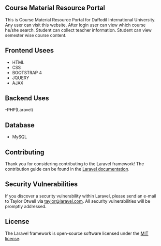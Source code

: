 

## Course Material Resource Portal

This is Course Material Resource Portal for Daffodil International University.
Any user can visit this website. After login user can view which course he/she search. Student can collect teacher information. Student can view semester wise course content.


## Frontend Usees
- HTML
- CSS 
- BOOTSTRAP 4
- JQUERY
- AJAX

## Backend Uses
-PHP(Laravel)
## Database 
- MySQL


## Contributing

Thank you for considering contributing to the Laravel framework! The contribution guide can be found in the [Laravel documentation](https://laravel.com/docs/contributions).

## Security Vulnerabilities

If you discover a security vulnerability within Laravel, please send an e-mail to Taylor Otwell via [taylor@laravel.com](mailto:taylor@laravel.com). All security vulnerabilities will be promptly addressed.

## License

The Laravel framework is open-source software licensed under the [MIT license](https://opensource.org/licenses/MIT).
